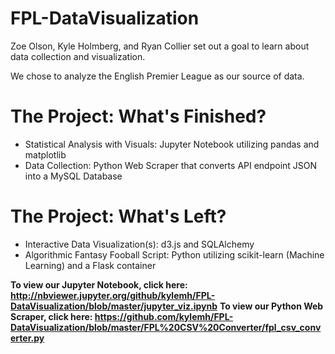 # FPL-DataVisualization

Zoe Olson, Kyle Holmberg, and Ryan Collier set out a goal to learn about data collection and visualization.

We chose to analyze the English Premier League as our source of data.

<h1>The Project: What's Finished?</h1>
<ul>
<li>Statistical Analysis with Visuals: Jupyter Notebook utilizing pandas and matplotlib</li>
<li>Data Collection: Python Web Scraper that converts API endpoint JSON into a MySQL Database</li>
</ul>

<h1>The Project: What's Left?</h1>
<ul>
<li>Interactive Data Visualization(s): d3.js and SQLAlchemy</li>
<li>Algorithmic Fantasy Fooball Script: Python utilizing scikit-learn (Machine Learning) and a Flask container</li>
</ul>

<b>To view our Jupyter Notebook, click here: http://nbviewer.jupyter.org/github/kylemh/FPL-DataVisualization/blob/master/jupyter_viz.ipynb</b>
<b>To view our Python Web Scraper, click here: https://github.com/kylemh/FPL-DataVisualization/blob/master/FPL%20CSV%20Converter/fpl_csv_converter.py</b>
